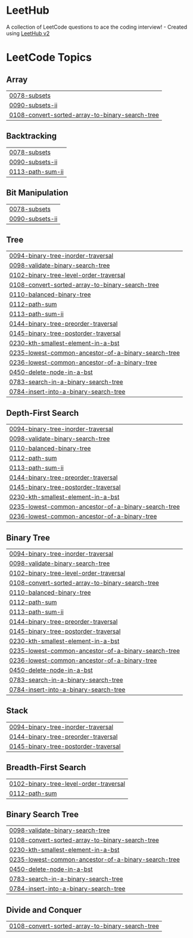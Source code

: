 # LeetHub
A collection of LeetCode questions to ace the coding interview! - Created using [LeetHub v2](https://github.com/arunbhardwaj/LeetHub-2.0)

<!---LeetCode Topics Start-->
# LeetCode Topics
## Array
|  |
| ------- |
| [0078-subsets](https://github.com/deepak-pandey1/LeetHub/tree/master/0078-subsets) |
| [0090-subsets-ii](https://github.com/deepak-pandey1/LeetHub/tree/master/0090-subsets-ii) |
| [0108-convert-sorted-array-to-binary-search-tree](https://github.com/deepak-pandey1/LeetHub/tree/master/0108-convert-sorted-array-to-binary-search-tree) |
## Backtracking
|  |
| ------- |
| [0078-subsets](https://github.com/deepak-pandey1/LeetHub/tree/master/0078-subsets) |
| [0090-subsets-ii](https://github.com/deepak-pandey1/LeetHub/tree/master/0090-subsets-ii) |
| [0113-path-sum-ii](https://github.com/deepak-pandey1/LeetHub/tree/master/0113-path-sum-ii) |
## Bit Manipulation
|  |
| ------- |
| [0078-subsets](https://github.com/deepak-pandey1/LeetHub/tree/master/0078-subsets) |
| [0090-subsets-ii](https://github.com/deepak-pandey1/LeetHub/tree/master/0090-subsets-ii) |
## Tree
|  |
| ------- |
| [0094-binary-tree-inorder-traversal](https://github.com/deepak-pandey1/LeetHub/tree/master/0094-binary-tree-inorder-traversal) |
| [0098-validate-binary-search-tree](https://github.com/deepak-pandey1/LeetHub/tree/master/0098-validate-binary-search-tree) |
| [0102-binary-tree-level-order-traversal](https://github.com/deepak-pandey1/LeetHub/tree/master/0102-binary-tree-level-order-traversal) |
| [0108-convert-sorted-array-to-binary-search-tree](https://github.com/deepak-pandey1/LeetHub/tree/master/0108-convert-sorted-array-to-binary-search-tree) |
| [0110-balanced-binary-tree](https://github.com/deepak-pandey1/LeetHub/tree/master/0110-balanced-binary-tree) |
| [0112-path-sum](https://github.com/deepak-pandey1/LeetHub/tree/master/0112-path-sum) |
| [0113-path-sum-ii](https://github.com/deepak-pandey1/LeetHub/tree/master/0113-path-sum-ii) |
| [0144-binary-tree-preorder-traversal](https://github.com/deepak-pandey1/LeetHub/tree/master/0144-binary-tree-preorder-traversal) |
| [0145-binary-tree-postorder-traversal](https://github.com/deepak-pandey1/LeetHub/tree/master/0145-binary-tree-postorder-traversal) |
| [0230-kth-smallest-element-in-a-bst](https://github.com/deepak-pandey1/LeetHub/tree/master/0230-kth-smallest-element-in-a-bst) |
| [0235-lowest-common-ancestor-of-a-binary-search-tree](https://github.com/deepak-pandey1/LeetHub/tree/master/0235-lowest-common-ancestor-of-a-binary-search-tree) |
| [0236-lowest-common-ancestor-of-a-binary-tree](https://github.com/deepak-pandey1/LeetHub/tree/master/0236-lowest-common-ancestor-of-a-binary-tree) |
| [0450-delete-node-in-a-bst](https://github.com/deepak-pandey1/LeetHub/tree/master/0450-delete-node-in-a-bst) |
| [0783-search-in-a-binary-search-tree](https://github.com/deepak-pandey1/LeetHub/tree/master/0783-search-in-a-binary-search-tree) |
| [0784-insert-into-a-binary-search-tree](https://github.com/deepak-pandey1/LeetHub/tree/master/0784-insert-into-a-binary-search-tree) |
## Depth-First Search
|  |
| ------- |
| [0094-binary-tree-inorder-traversal](https://github.com/deepak-pandey1/LeetHub/tree/master/0094-binary-tree-inorder-traversal) |
| [0098-validate-binary-search-tree](https://github.com/deepak-pandey1/LeetHub/tree/master/0098-validate-binary-search-tree) |
| [0110-balanced-binary-tree](https://github.com/deepak-pandey1/LeetHub/tree/master/0110-balanced-binary-tree) |
| [0112-path-sum](https://github.com/deepak-pandey1/LeetHub/tree/master/0112-path-sum) |
| [0113-path-sum-ii](https://github.com/deepak-pandey1/LeetHub/tree/master/0113-path-sum-ii) |
| [0144-binary-tree-preorder-traversal](https://github.com/deepak-pandey1/LeetHub/tree/master/0144-binary-tree-preorder-traversal) |
| [0145-binary-tree-postorder-traversal](https://github.com/deepak-pandey1/LeetHub/tree/master/0145-binary-tree-postorder-traversal) |
| [0230-kth-smallest-element-in-a-bst](https://github.com/deepak-pandey1/LeetHub/tree/master/0230-kth-smallest-element-in-a-bst) |
| [0235-lowest-common-ancestor-of-a-binary-search-tree](https://github.com/deepak-pandey1/LeetHub/tree/master/0235-lowest-common-ancestor-of-a-binary-search-tree) |
| [0236-lowest-common-ancestor-of-a-binary-tree](https://github.com/deepak-pandey1/LeetHub/tree/master/0236-lowest-common-ancestor-of-a-binary-tree) |
## Binary Tree
|  |
| ------- |
| [0094-binary-tree-inorder-traversal](https://github.com/deepak-pandey1/LeetHub/tree/master/0094-binary-tree-inorder-traversal) |
| [0098-validate-binary-search-tree](https://github.com/deepak-pandey1/LeetHub/tree/master/0098-validate-binary-search-tree) |
| [0102-binary-tree-level-order-traversal](https://github.com/deepak-pandey1/LeetHub/tree/master/0102-binary-tree-level-order-traversal) |
| [0108-convert-sorted-array-to-binary-search-tree](https://github.com/deepak-pandey1/LeetHub/tree/master/0108-convert-sorted-array-to-binary-search-tree) |
| [0110-balanced-binary-tree](https://github.com/deepak-pandey1/LeetHub/tree/master/0110-balanced-binary-tree) |
| [0112-path-sum](https://github.com/deepak-pandey1/LeetHub/tree/master/0112-path-sum) |
| [0113-path-sum-ii](https://github.com/deepak-pandey1/LeetHub/tree/master/0113-path-sum-ii) |
| [0144-binary-tree-preorder-traversal](https://github.com/deepak-pandey1/LeetHub/tree/master/0144-binary-tree-preorder-traversal) |
| [0145-binary-tree-postorder-traversal](https://github.com/deepak-pandey1/LeetHub/tree/master/0145-binary-tree-postorder-traversal) |
| [0230-kth-smallest-element-in-a-bst](https://github.com/deepak-pandey1/LeetHub/tree/master/0230-kth-smallest-element-in-a-bst) |
| [0235-lowest-common-ancestor-of-a-binary-search-tree](https://github.com/deepak-pandey1/LeetHub/tree/master/0235-lowest-common-ancestor-of-a-binary-search-tree) |
| [0236-lowest-common-ancestor-of-a-binary-tree](https://github.com/deepak-pandey1/LeetHub/tree/master/0236-lowest-common-ancestor-of-a-binary-tree) |
| [0450-delete-node-in-a-bst](https://github.com/deepak-pandey1/LeetHub/tree/master/0450-delete-node-in-a-bst) |
| [0783-search-in-a-binary-search-tree](https://github.com/deepak-pandey1/LeetHub/tree/master/0783-search-in-a-binary-search-tree) |
| [0784-insert-into-a-binary-search-tree](https://github.com/deepak-pandey1/LeetHub/tree/master/0784-insert-into-a-binary-search-tree) |
## Stack
|  |
| ------- |
| [0094-binary-tree-inorder-traversal](https://github.com/deepak-pandey1/LeetHub/tree/master/0094-binary-tree-inorder-traversal) |
| [0144-binary-tree-preorder-traversal](https://github.com/deepak-pandey1/LeetHub/tree/master/0144-binary-tree-preorder-traversal) |
| [0145-binary-tree-postorder-traversal](https://github.com/deepak-pandey1/LeetHub/tree/master/0145-binary-tree-postorder-traversal) |
## Breadth-First Search
|  |
| ------- |
| [0102-binary-tree-level-order-traversal](https://github.com/deepak-pandey1/LeetHub/tree/master/0102-binary-tree-level-order-traversal) |
| [0112-path-sum](https://github.com/deepak-pandey1/LeetHub/tree/master/0112-path-sum) |
## Binary Search Tree
|  |
| ------- |
| [0098-validate-binary-search-tree](https://github.com/deepak-pandey1/LeetHub/tree/master/0098-validate-binary-search-tree) |
| [0108-convert-sorted-array-to-binary-search-tree](https://github.com/deepak-pandey1/LeetHub/tree/master/0108-convert-sorted-array-to-binary-search-tree) |
| [0230-kth-smallest-element-in-a-bst](https://github.com/deepak-pandey1/LeetHub/tree/master/0230-kth-smallest-element-in-a-bst) |
| [0235-lowest-common-ancestor-of-a-binary-search-tree](https://github.com/deepak-pandey1/LeetHub/tree/master/0235-lowest-common-ancestor-of-a-binary-search-tree) |
| [0450-delete-node-in-a-bst](https://github.com/deepak-pandey1/LeetHub/tree/master/0450-delete-node-in-a-bst) |
| [0783-search-in-a-binary-search-tree](https://github.com/deepak-pandey1/LeetHub/tree/master/0783-search-in-a-binary-search-tree) |
| [0784-insert-into-a-binary-search-tree](https://github.com/deepak-pandey1/LeetHub/tree/master/0784-insert-into-a-binary-search-tree) |
## Divide and Conquer
|  |
| ------- |
| [0108-convert-sorted-array-to-binary-search-tree](https://github.com/deepak-pandey1/LeetHub/tree/master/0108-convert-sorted-array-to-binary-search-tree) |
<!---LeetCode Topics End-->